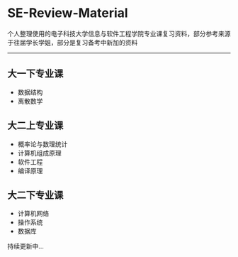 # SE-Review-Material
个人整理使用的电子科技大学信息与软件工程学院专业课复习资料，部分参考来源于往届学长学姐，部分是复习备考中新加的资料

---
## 大一下专业课

+ 数据结构
+ 离散数学

## 大二上专业课

+ 概率论与数理统计
+ 计算机组成原理
+ 软件工程
+ 编译原理

## 大二下专业课

+ 计算机网络
+ 操作系统
+ 数据库

持续更新中...

